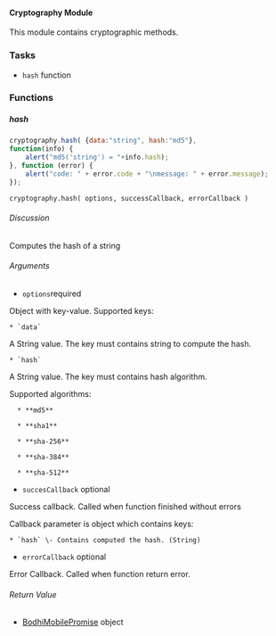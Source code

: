 #### Cryptography Module

This module contains cryptographic methods.

### Tasks

  * `hash` function

### Functions

##### hash

```javascript
cryptography.hash( {data:"string", hash:"md5"},  
function(info) {  
    alert("md5('string') = "+info.hash);  
}, function (error) {  
    alert("code: " + error.code + "\nmessage: " + error.message);  
});
```

`cryptography.hash( options, successCallback, errorCallback )`

###### Discussion

Computes the hash of a string

###### Arguments

  * `options`required

Object with key-value. Supported keys:

    * `data`

A String value. The key must contains string to compute the hash.

    * `hash`

A String value. The key must contains hash algorithm.

Supported algorithms:

      * **md5**

      * **sha1**
      
      * **sha-256**
      
      * **sha-384**
      
      * **sha-512**

  * `succesCallback` optional

Success callback. Called when function finished without errors

Callback parameter is object which contains keys:

    * `hash` \- Contains computed the hash. (String)

  * `errorCallback` optional

Error Callback. Called when function return error.

###### Return Value

  * [BodhiMobilePromise](#kernel-promise) object
